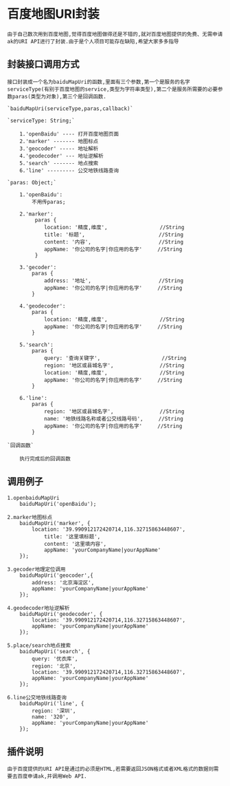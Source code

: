 # 百度地图URI封装

    由于自己数次用到百度地图,觉得百度地图做得还是不错的,就对百度地图提供的免费、无需申请ak的URI API进行了封装.由于是个人项目可能存在缺陷,希望大家多多指导

## 封装接口调用方式

    接口封装成一个名为baiduMapUri的函数,里面有三个参数,第一个是服务的名字serviceType(有别于百度地图的service,类型为字符串类型),第二个是服务所需要的必要参数paras(类型为对象),第三个是回调函数.

    `baiduMapUri(serviceType,paras,callback)`

    `serviceType: String;`

        1.'openBaidu' ---- 打开百度地图页面
        2.'marker' ------- 地图标点
        3.'geocoder' ----- 地址解析
        4.'geodecoder' --- 地址逆解析
        5.'search' ------- 地点搜索
        6.'line' --------- 公交地铁线路查询

    `paras: Object;`

        1.'openBaidu':
            不用传paras;

        2.'marker':
             paras {
                location: '精度,维度',                 //String
                title: '标题',                        //String
                content: '内容',                      //String
                appName: '你公司的名字|你应用的名字'     //String
             }

        3.'gecoder':
            paras {
                address: '地址',                      //String
                appName: '你公司的名字|你应用的名字'     //String
            }

        4.'geodecoder':
            paras {
                location: '精度,维度',                 //String
                appName: '你公司的名字|你应用的名字'     //String
            }

        5.'search':
            paras {
                query: '查询关键字',                    //String
                region: '地区或县城名字',               //String
                location: '精度,维度',                 //String
                appName: '你公司的名字|你应用的名字'     //String
            }

        6.'line':
            paras {
                region: '地区或县城名字',               //String
                name: '地铁线路名称或者公交线路号码',     //String
                appName: '你公司的名字|你应用的名字'     //String
            }

    `回调函数`

        执行完成后的回调函数

## 调用例子

    1.openbaiduMapUri
        baiduMapUri('openBaidu');

    2.marker地图标点
        baiduMapUri('marker', {
            location: '39.990912172420714,116.32715863448607',
                title: '这里填标题',
                content: '这里填内容',
                appName: 'yourCompanyName|yourAppName'
        });

    3.gecoder地理定位调用
        baiduMapUri('geocoder',{
            address: '北京海淀区',
            appName: 'yourCompanyName|yourAppName'
        });

    4.geodecoder地址逆解析
        baiduMapUri('geodecoder', {
            location: '39.990912172420714,116.32715863448607',
            appName: 'yourCompanyName|yourAppName'
        });

    5.place/search地点搜索
        baiduMapUri('search', {
            query: '优衣库',
            region: '北京',
            location: '39.990912172420714,116.32715863448607',
            appName: 'yourCompanyName|yourAppName'
        });

    6.line公交地铁线路查询
        baiduMapUri('line', {
            region: '深圳',
            name: '320',
            appName: 'yourCompanyName|yourAppName'
        });

## 插件说明

    由于百度提供的URI API是通过的必须是HTML,若需要返回JSON格式或者XML格式的数据则需要去百度申请ak,并调用Web API.
